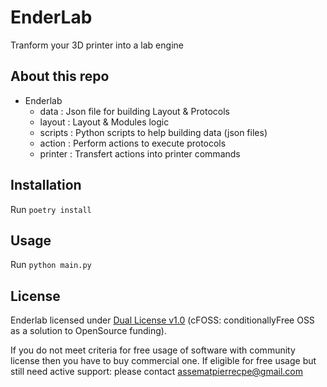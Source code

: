 # EnderLab

Tranform your 3D printer into a lab engine

## About this repo

* Enderlab
    * data : Json file for building Layout & Protocols
    * layout : Layout & Modules logic
    * scripts : Python scripts to help building data (json files)
    * action : Perform actions to execute protocols
    * printer : Transfert actions into printer commands

## Installation

Run `poetry install`

## Usage

Run `python main.py`

## License

Enderlab licensed under [Dual License v1.0](https://codis.tech/efcorebulk) (cFOSS: conditionallyFree OSS as a solution to OpenSource funding).

If you do not meet criteria for free usage of software with community license then you have to buy commercial one.
If eligible for free usage but still need active support: please contact assematpierrecpe@gmail.com